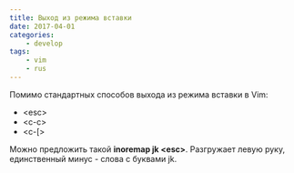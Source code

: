 ```yaml
---
title: Выход из режима вставки
date: 2017-04-01
categories:
    - develop
tags: 
    - vim
    - rus
---
```


Помимо стандартных способов выхода из режима вставки в Vim:

* \<esc\>
* \<c-c\>
* \<c-[\>

Можно предложить такой **inoremap jk \<esc\>**. Разгружает левую руку, 
единственный минус - слова с буквами jk.
